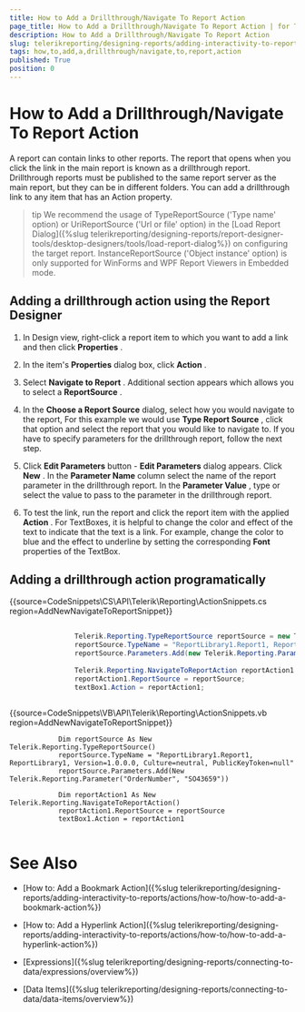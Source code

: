 ```yaml
---
title: How to Add a Drillthrough/Navigate To Report Action
page_title: How to Add a Drillthrough/Navigate To Report Action | for Telerik Reporting Documentation
description: How to Add a Drillthrough/Navigate To Report Action
slug: telerikreporting/designing-reports/adding-interactivity-to-reports/actions/how-to/how-to-add-a-drillthrough-navigate-to-report-action
tags: how,to,add,a,drillthrough/navigate,to,report,action
published: True
position: 0
---
```


# How to Add a Drillthrough/Navigate To Report Action



A report can contain links to other reports. The report that opens when you click the link in the main report         is known as a drillthrough report. Drillthrough reports must be published to the same report server as the main         report, but they can be in different folders. You can add a drillthrough link to any item that has an Action property.       

>tip We recommend the usage of TypeReportSource ('Type name' option) or UriReportSource ('Url or file' option)           in the [Load Report Dialog]({%slug telerikreporting/designing-reports/report-designer-tools/desktop-designers/tools/load-report-dialog%}) on configuring the target report.           InstanceReportSource ('Object instance' option) is only supported for WinForms and WPF Report Viewers in Embedded mode.         


## Adding a drillthrough action using the Report Designer

1. In Design view, right-click a report item to which you want to add a link and then click __Properties__ .             

1. In the item's __Properties__  dialog box, click __Action__ .             

1. Select __Navigate to Report__ . Additional section appears which allows you to select a __ReportSource__ .             

1. In the __Choose a Report Source__  dialog, select how you would navigate to the report, For               this example we would use __Type Report Source__ , click that option and select the report that you would like to navigate to.             If you have to specify parameters for the drillthrough report, follow the next step.

1. Click __Edit Parameters__  button - __Edit Parameters__  dialog appears. Click __New__ .               In the __Parameter Name__  column select the name of the report parameter in the drillthrough report.               In the __Parameter Value__ , type or select the value to pass to the parameter in the drillthrough report.             

1. To test the link, run the report and click the report item with the applied __Action__ . For TextBoxes, it is               helpful to change the color and effect of the text to indicate that the text is a link. For example, change the color to blue and               the effect to underline by setting the corresponding __Font__  properties of the TextBox.             

## Adding a drillthrough action programatically

{{source=CodeSnippets\CS\API\Telerik\Reporting\ActionSnippets.cs region=AddNewNavigateToReportSnippet}}
````C#
	
	            Telerik.Reporting.TypeReportSource reportSource = new Telerik.Reporting.TypeReportSource();
	            reportSource.TypeName = "ReportLibrary1.Report1, ReportLibrary1, Version=1.0.0.0, Culture=neutral, PublicKeyToken=null";
	            reportSource.Parameters.Add(new Telerik.Reporting.Parameter("OrderNumber", "SO43659"));
	
	            Telerik.Reporting.NavigateToReportAction reportAction1 = new Telerik.Reporting.NavigateToReportAction();
	            reportAction1.ReportSource = reportSource;
	            textBox1.Action = reportAction1;
	
````
{{source=CodeSnippets\VB\API\Telerik\Reporting\ActionSnippets.vb region=AddNewNavigateToReportSnippet}}
````VB
	        Dim reportSource As New Telerik.Reporting.TypeReportSource()
	        reportSource.TypeName = "ReportLibrary1.Report1, ReportLibrary1, Version=1.0.0.0, Culture=neutral, PublicKeyToken=null"
	        reportSource.Parameters.Add(New Telerik.Reporting.Parameter("OrderNumber", "SO43659"))
	
	        Dim reportAction1 As New Telerik.Reporting.NavigateToReportAction()
	        reportAction1.ReportSource = reportSource
	        textBox1.Action = reportAction1
	
````



# See Also


 * [How to: Add a Bookmark Action]({%slug telerikreporting/designing-reports/adding-interactivity-to-reports/actions/how-to/how-to-add-a-bookmark-action%})

 * [How to: Add a Hyperlink Action]({%slug telerikreporting/designing-reports/adding-interactivity-to-reports/actions/how-to/how-to-add-a-hyperlink-action%})

 * [Expressions]({%slug telerikreporting/designing-reports/connecting-to-data/expressions/overview%})

 * [Data Items]({%slug telerikreporting/designing-reports/connecting-to-data/data-items/overview%})
